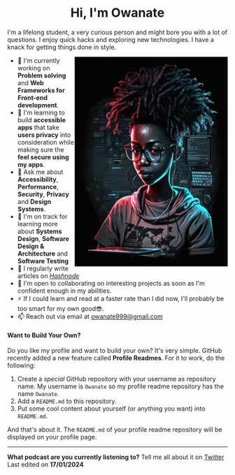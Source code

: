 <div align="center">
<h1 align="center">Hi, I'm Owanate </h1>
<p align="left">I'm a lifelong student, a very curious person and might bore you with a lot of questions. I enjoy quick hacks and exploring new technologies. I have a knack for getting things done in style.</p>
</div>


<img align="right" src="https://github.com/Owanate/Owanate/blob/master/illustration.jpg" alt="An illustration of a female developer" width=350px height=480px/>

* 🚀 I'm currently working on **Problem solving** and **Web Frameworks for Front-end development**.
* 🧠 I'm learning to build **accessible apps** that take **users privacy** into consideration while making sure the **feel secure using my apps**.
* 💬 Ask me about **Accessibility**, **Performance**, **Security**, **Privacy** and **Design Systems**.
* 🚀 I'm on track for learning more about **Systems Design**, **Software Design & Architecture** and **Software Testing**
* 📝 I regularly write articles on [*Hashnode*]()
* 🤝 I'm open to collaborating on interesting projects as soon as I'm confident enough in my abilities.
* ⚡ If I could learn and read at a faster rate than I did now, I'll probably be too smart for my own good😎. 
* 📫 Reach out via email at owanate999@gmail.com 

#### Want to Build Your Own?

Do you like my profile and want to build your own? It's very simple. GitHub recently added a new feature called **Profile Readmes**. For it to work, do the following:

1. Create a *special* GitHub repository with your username as repository name. My username is `Owanate` so my profile readme repository has the name `Owanate`.
1. Add a `README.md` to this repository.
1. Put some cool content about yourself (or anything you want) into `README.md`.

And that's about it. The `README.md` of your profile readme repository will be displayed on your profile page. 

-----
**What podcast are you currently listening to?** Tell me all about it on [ Twitter ](https://x.com/radiantriddler?t=PlMTOIfKbrWSAE-lJob5pw&s=08)
Last edited on **17/01/2024**
